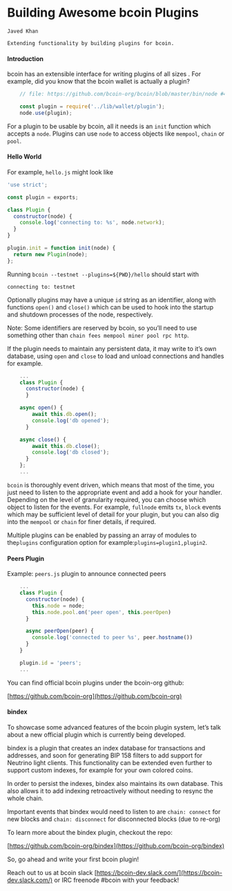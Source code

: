 # Building Awesome bcoin Plugins

```post-author
Javed Khan
```

```post-description
Extending functionality by building plugins for bcoin.
```

#### Introduction

bcoin has an extensible interface for writing plugins of all sizes . For
example, did you know that the bcoin wallet is actually a plugin?

```javascript
    // file: https://github.com/bcoin-org/bcoin/blob/master/bin/node #48

    const plugin = require('../lib/wallet/plugin');
    node.use(plugin);
```

For a plugin to be usable by bcoin, all it needs is an `init` function which
accepts a `node`. Plugins can use `node` to access objects like `mempool`,
`chain` or `pool`.

#### Hello World

For example, `hello.js` might look like

```javascript
'use strict';

const plugin = exports;

class Plugin {
  constructor(node) {
    console.log('connecting to: %s', node.network);
  }
}

plugin.init = function init(node) {
  return new Plugin(node);
};
```

Running `bcoin --testnet --plugins=${PWD}/hello` should start with

`connecting to: testnet`

Optionally plugins may have a unique `id` string as an identifier, along with
functions `open()` and `close()` which can be used to hook into the startup and
shutdown processes of the node, respectively.

Note:  Some identifiers are reserved by bcoin, so you’ll need to use something
other than `chain fees mempool miner pool rpc http`.

If the plugin needs to maintain any persistent data, it may write to it’s own
database, using `open` and `close` to load and unload connections and handles
for example.

```javascript
    ...
    class Plugin {
      constructor(node) {
      }

    async open() {
        await this.db.open();
        console.log('db opened');
      }

    async close() {
        await this.db.close();
        console.log('db closed');
      }
    };
    ...
```

`bcoin` is thoroughly event driven, which means that most of the time, you just
need to listen to the appropriate  event and add a hook for your handler.
Depending on the level of granularity required, you can choose which object to
listen for the events. For example, `fullnode` emits `tx`, `block` events which
may be sufficient level of detail for your plugin, but you can also dig into the
`mempool` or `chain` for finer details, if required.

Multiple plugins can be enabled by passing an array of modules to the`plugins`
configuration option for example:`plugins=plugin1,plugin2`.

#### Peers Plugin

Example: `peers.js` plugin to announce connected peers

```javascript
    ...
    class Plugin {
      constructor(node) {
        this.node = node;
        this.node.pool.on('peer open', this.peerOpen)
      }

      async peerOpen(peer) {
        console.log('connected to peer %s', peer.hostname())
      }
    }

    plugin.id = 'peers';
    ...
```

You can find official bcoin plugins under the bcoin-org github:

[https://github.com/bcoin-org](https://github.com/bcoin-org)

#### bindex

To showcase some advanced features of the bcoin plugin system, let’s talk about
a new official plugin which is currently being developed.

bindex is a plugin that creates an index database for transactions and
addresses, and soon for generating BIP 158 filters to add support for Neutrino
light clients. This functionality can be extended even further to support
custom indexes, for example for your own colored coins.

In order to persist the indexes, bindex also maintains its own database.  This
also allows it to add indexing retroactively without needing to resync the
whole chain.

Important events that bindex would need to listen to are `chain: connect` for
new blocks and `chain: disconnect` for disconnected blocks (due to re-org)

To learn more about the bindex plugin, checkout the repo:

[https://github.com/bcoin-org/bindex](https://github.com/bcoin-org/bindex)

So, go ahead and write your first bcoin plugin!

Reach out to us at bcoin slack
[https://bcoin-dev.slack.com/](https://bcoin-dev.slack.com/) or IRC freenode
#bcoin with your feedback!
